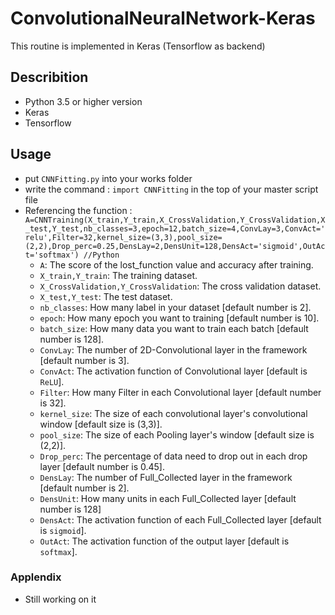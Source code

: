 # ConvolutionalNeuralNetwork-Keras
This routine is implemented in Keras (Tensorflow as backend) 

## Describition
* Python 3.5 or higher version
* Keras
* Tensorflow

## Usage
* put `CNNFitting.py` into your works folder
* write the command : 
             `import CNNFitting` 
  in the top of your master script file
* Referencing the function :
 ```A=CNNTraining(X_train,Y_train,X_CrossValidation,Y_CrossValidation,X_test,Y_test,nb_classes=3,epoch=12,batch_size=4,ConvLay=3,ConvAct='relu',Filter=32,kernel_size=(3,3),pool_size=(2,2),Drop_perc=0.25,DensLay=2,DensUnit=128,DensAct='sigmoid',OutAct='softmax') //Python  ```
  * `A`: The score of the lost_function value and accuracy after training.
  * `X_train,Y_train`: The training dataset.
  * `X_CrossValidation,Y_CrossValidation`:  The cross validation dataset.
  * `X_test,Y_test`: The test dataset.
  * `nb_classes`: How many label in your dataset [default number is 2].
  * `epoch`: How many epoch you want to training [default number is 10].    
  * `batch_size`: How many data you want to train each batch [default number is 128].
  * `ConvLay`: The number of 2D-Convolutional layer in the framework [default number is 3].
  * `ConvAct`: The activation function of Convolutional layer [default is `ReLU`]. 
  * `Filter`: How many Filter in each Convolutional layer [default number is 32].  
  * `kernel_size`: The size of each convolutional layer's convolutional window [default size is (3,3)].
   * `pool_size`: The size of each Pooling layer's window [default size is (2,2)]. 
   * `Drop_perc`: The percentage of data need to drop out in each drop layer [default number is 0.45].   
  * `DensLay`: The number of Full_Collected layer in the framework [default number is 2].
  * `DensUnit`: How many units in each Full_Collected layer [default number is 128]
  * `DensAct`: The activation function of each Full_Collected layer [default is `sigmoid`].
  * `OutAct`: The activation function of the output layer [default is `softmax`].
  
### Applendix
* Still working on it 
